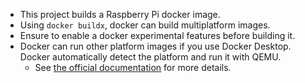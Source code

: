 * This project builds a Raspberry Pi docker image.
* Using `docker buildx`, docker can build multiplatform images.
* Ensure to enable a docker experimental features before building it.
* Docker can run other platform images if you use Docker Desktop. Docker automatically detect the platform and run it with QEMU.
    * See [the official documentation](https://docs.docker.com/buildx/working-with-buildx/#build-multi-platform-images) for more details.
